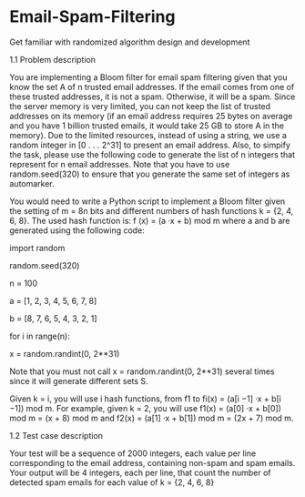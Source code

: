 # Email-Spam-Filtering
Get familiar with randomized algorithm design and development


1.1 Problem description

You are implementing a Bloom filter for email spam filtering given
that you know the set A of n trusted email addresses. If the email
comes from one of these trusted addresses, it is not a spam. Otherwise, it will be a spam. Since the
server memory is very limited, you can not keep the list of trusted addresses on its memory (if an email
address requires 25 bytes on average and you have 1 billion trusted emails, it would take 25 GB to store
A in the memory).
Due to the limited resources, instead of using a string, we use a random integer in [0 . . . 2^31]
to present an email address. Also, to simpify the task, please use the following code to generate the list
of n integers that represent for n email addresses. Note that you have to use random.seed(320) to
ensure that you generate the same set of integers as automarker.

You would need to write a Python script to implement a Bloom filter given the setting of m = 8n bits and
different numbers of hash functions k = {2, 4, 6, 8}. The used hash function is: f (x) = (a ·x + b) mod m
where a and b are generated using the following code:

import random

random.seed(320)

n = 100

a = [1, 2, 3, 4, 5, 6, 7, 8]

b = [8, 7, 6, 5, 4, 3, 2, 1]

for i in range(n):

x = random.randint(0, 2**31)


Note that you must not call x = random.randint(0, 2**31) several times since it will generate different sets S.

Given k = i, you will use i hash functions, from f1 to fi(x) = (a[i −1] ·x + b[i −1]) mod m. For
example, given k = 2, you will use
f1(x) = (a[0] ·x + b[0]) mod m = (x + 8) mod m
and
f2(x) = (a[1] ·x + b[1]) mod m = (2x + 7) mod m.

1.2 Test case description

Your test will be a sequence of 2000 integers, each value per line corresponding to the email address,
containing non-spam and spam emails. Your output will be 4 integers, each per line, that count the
number of detected spam emails for each value of k = {2, 4, 6, 8}
